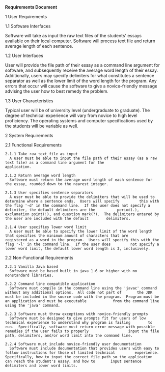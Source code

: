 **Requirements Document**

1 User Requirements
  
  1.1 Software Interfaces

Software will take as input the raw text files of the students' essays available on their local computer.  Software will process text file and return average length of each sentence.

  1.2 User Interfaces

User will provide the file path of their essay as a command line argument for software, and subsequently receive the average word length of their essay.  Additionally, users may specify delimiters for what constitutes a sentence separator as well as the lower limit of the word length for the program.  Any errors that occur will cause the software to give a novice-friendly message advising the user how to best remedy the problem. 

  1.3 User Characteristics

Typical user will be of university level (undergraduate to graduate).  The degree of technical experience will vary from novice to high level proficiency.  The operating systems and computer specifications used by the students will be variable as well.  

2 System Requirements

  2.1 Functional Requirements
    
    2.1.1 Take raw text file as input
      A user must be able to input the file path of their essay (as a raw text file) as a command line argument for the               application. 
    
    2.1.2 Return average word length
      Software must return the average word length of each sentence for the essay, rounded down to the nearest integer.
    
    2.1.3 User specifies sentence separators
      A user must be able to provide the delimiters that will be used to determine where a sentence ends.  Users will specify         this with the flag '-d' in the command line.  If the user does not specify a delimiter, the default delimiters are the          period(.), exclamation point(!), and question mark(?).  The delimiters entered by the user are included with the default        delimiters.
    
    2.1.4 User specifies lower word limit
      A user must be able to specify the lower limit of the word length that specifies the minimum amount of characters that are       registered as a word in the program.  Users will specify this with the flag '-l' in the command line.  If the user does         not specify a lower word limit, the default lower word length is 3, inclusively.
      
  2.2 Non-Functional Requirements
        
    2.2.1 Vanilla Java based
      Software must be based built in java 1.6 or higher with no nonstandard libraries.
    
    2.2.2 Command line compatible application
      Software must compile in the command line using the 'javac' command without any additional options.  All code not part of       the JDK must be included in the source code with the program.  Program must be an application and must be executable            from the command line using the 'java' command.

    2.2.3 Software must throw exceptions with novice-friendly prompts
      Software must be designed to give prompts fit for users of low technical experience to understand why program is failing        to run.  Specifically, software must return error message with possible remedies if the user fails to properly                  input the file path, delimiters, and/or word limit into the command line.
    
    2.2.4 Software must include novice-friendly user documentation
      Software must include documentation that provides users with easy to follow instructions for those of limited technical         experience.  Specifically, how to input the correct file path so the application can reach the student's essay, and how to       input sentence delimiters and lower word limits.
